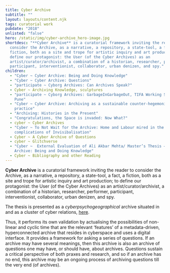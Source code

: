 ```yaml
---
title: Cyber Archive
subtitle: ""
layout: layouts/content.njk
tags: curatorial work
pubdate: "2018"
unlisted: "false"
hero: /static/img/cyber-archive_hero-image.jpg
shortdesc: "**Cyber Archive** is a curatorial framework inviting the reader to
  consider the Archive, as a narrative, a repository, a state-tool, a fact, a
  fiction, both as a site and trope for artistic inquiry and art production; to
  define our protagonist: the User (of the Cyber Archives) as an
  artist/curator/archivist, a combination of a historian, researcher, performer,
  participant, interventionist, collaborator, urban denizen, and spy."
children:
  - "Cyber ~ Cyber Archive: Being and Doing Knowledge"
  - "Cyber ~ Cyber Archive: Questions"
  - "participate ~ Cyborg Archives: Can Archives Speak?"
  - Cyber ~ Archiving Knowledge, sculptures
  - "participate ~ Cyborg Archives: GarbageInGarbageOut, TIFA Working Studios,
    Pune"
  - "Cyber ~ Cyber Archive: Archiving as a sustainable counter-hegemonic
    practice"
  - "Archiving: Histories in the Present"
  - "Congratulations, the Space is invaded: Now What?"
  - cyber ~ Cyber Archives
  - "Cyber ~ To Not Wait for the Archive: Home and Labour mired in the
    complications of Invisibalisation"
  - Cyber ~ A Cyber Archive of Questions
  - cyber ~ Glitchverse
  - "Cyber ~  External Evaluation of Ali Akbar Mehta/ Master’s Thesis – Cyber
    Archive: Being and Doing Knowledge"
  - Cyber ~ Bibliography and other Reading
---
```

**Cyber Archive** is a curatorial framework inviting the reader to consider the Archive, as a narrative, a repository, a state-tool, a fact, a fiction, both as a site and trope for artistic inquiry and art production; to define our protagonist: the User (of the Cyber Archives) as an artist/curator/archivist, a combination of a historian, researcher, performer, participant, interventionist, collaborator, urban denizen, and spy.

The thesis is presented as a *cyberpsychogeographical* archive situated in and as a cluster of cyber relations, [here](https://graphcommons.com/selections/491666f1-ed4c-457e-b318-7e27a7558647).

Thus, it performs its own validation by actualising the possibilities of non-linear and cyclic time that are the relevant ‘features’ of a metadata-driven, hyperconnected archive that resides in cyberspace and uses a digital interface. It provides a framework for asking a series of questions. If an archive may have several meanings, then this archive is also an archive of questions one may have, or should have, about archives. Questions sustain a critical perspective of both praxes and research, and so if an archive has no end, this archive may be an ongoing process of archiving questions till the very end (of archives).
